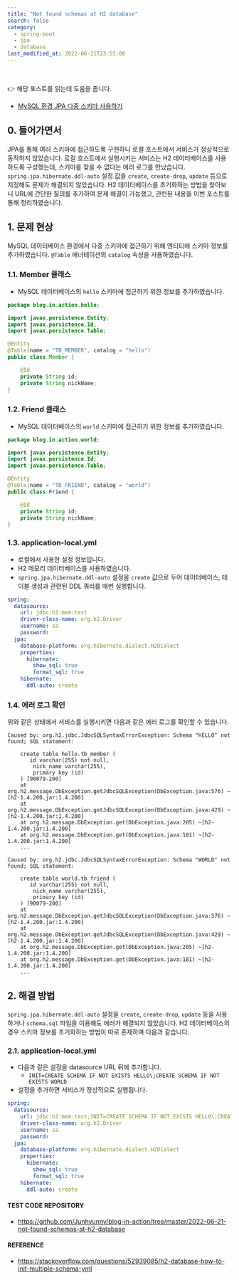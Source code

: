 ```yaml
---
title: "Not found schemas at H2 database"
search: false
category:
  - spring-boot
  - jpa
  - database
last_modified_at: 2022-06-21T23:55:00
---
```


<br/>

👉 해당 포스트를 읽는데 도움을 줍니다.

* [MySQL 환경 JPA 다중 스키마 사용하기][connect-multi-schema-in-mysql-link]

## 0. 들어가면서

JPA를 통해 여러 스키마에 접근하도록 구현하니 로컬 호스트에서 서비스가 정상적으로 동작하지 않았습니다. 
로컬 호스트에서 실행시키는 서비스는 H2 데이터베이스를 사용하도록 구성했는데, 스키마를 찾을 수 없다는 에러 로그를 만났습니다. 
`spring.jpa.hibernate.ddl-auto` 설정 값을 `create`, `create-drop`, `update` 등으로 지정해도 문제가 해결되지 않았습니다. 
H2 데이터베이스를 초기화하는 방법을 찾아보니 URL에 간단한 질의를 추가하여 문제 해결이 가능했고, 관련된 내용을 이번 포스트를 통해 정리하였습니다. 

## 1. 문제 현상

MySQL 데이터베이스 환경에서 다중 스키마에 접근하기 위해 엔티티에 스키마 정보를 추가하였습니다. 
`@Table` 애너테이션의 `catalog` 속성을 사용하였습니다. 

### 1.1. Member 클래스

- MySQL 데이터베이스의 `hello` 스키마에 접근하기 위한 정보를 추가하였습니다.

```java
package blog.in.action.hello;

import javax.persistence.Entity;
import javax.persistence.Id;
import javax.persistence.Table;

@Entity
@Table(name = "TB_MEMBER", catalog = "hello")
public class Member {

    @Id
    private String id;
    private String nickName;
}
```

### 1.2. Friend 클래스

- MySQL 데이터베이스의 `world` 스키마에 접근하기 위한 정보를 추가하였습니다.

```java
package blog.in.action.world;

import javax.persistence.Entity;
import javax.persistence.Id;
import javax.persistence.Table;

@Entity
@Table(name = "TB_FRIEND", catalog = "world")
public class Friend {

    @Id
    private String id;
    private String nickName;
}
```

### 1.3. application-local.yml

- 로컬에서 사용한 설정 정보입니다. 
- H2 메모리 데이터베이스를 사용하였습니다.
- `spring.jpa.hibernate.ddl-auto` 설정을 `create` 값으로 두어 데이터베이스, 테이블 생성과 관련된 DDL 쿼리를 매번 실행합니다.

```yml
spring:
  datasource:
    url: jdbc:h2:mem:test
    driver-class-name: org.h2.Driver
    username: sa
    password:
  jpa:
    database-platform: org.hibernate.dialect.H2Dialect
    properties:
      hibernate:
        show_sql: true
        format_sql: true
    hibernate:
      ddl-auto: create
```

### 1.4. 에러 로그 확인

위와 같은 상태에서 서비스를 실행시키면 다음과 같은 에러 로그를 확인할 수 있습니다.

```
Caused by: org.h2.jdbc.JdbcSQLSyntaxErrorException: Schema "HELLO" not found; SQL statement:

    create table hello.tb_member (
       id varchar(255) not null,
        nick_name varchar(255),
        primary key (id)
    ) [90079-200]
	at org.h2.message.DbException.getJdbcSQLException(DbException.java:576) ~[h2-1.4.200.jar:1.4.200]
	at org.h2.message.DbException.getJdbcSQLException(DbException.java:429) ~[h2-1.4.200.jar:1.4.200]
	at org.h2.message.DbException.get(DbException.java:205) ~[h2-1.4.200.jar:1.4.200]
	at org.h2.message.DbException.get(DbException.java:181) ~[h2-1.4.200.jar:1.4.200]
    ...
    
Caused by: org.h2.jdbc.JdbcSQLSyntaxErrorException: Schema "WORLD" not found; SQL statement:

    create table world.tb_friend (
       id varchar(255) not null,
        nick_name varchar(255),
        primary key (id)
    ) [90079-200]
	at org.h2.message.DbException.getJdbcSQLException(DbException.java:576) ~[h2-1.4.200.jar:1.4.200]
	at org.h2.message.DbException.getJdbcSQLException(DbException.java:429) ~[h2-1.4.200.jar:1.4.200]
	at org.h2.message.DbException.get(DbException.java:205) ~[h2-1.4.200.jar:1.4.200]
	at org.h2.message.DbException.get(DbException.java:181) ~[h2-1.4.200.jar:1.4.200]
    ...
```

## 2. 해결 방법

`spring.jpa.hibernate.ddl-auto` 설정을 `create`, `create-drop`, `update` 등을 사용하거나 `schema.sql` 파일을 이용해도 에러가 해결되지 않았습니다. 
H2 데이터베이스의 경우 스키마 정보를 초기화하는 방법이 따로 존재하며 다음과 같습니다. 

### 2.1. application-local.yml

- 다음과 같은 설정을 datasource URL 뒤에 추가합니다.
    - `INIT=CREATE SCHEMA IF NOT EXISTS HELLO\;CREATE SCHEMA IF NOT EXISTS WORLD`
- 설정을 추가하면 서비스가 정상적으로 실행됩니다. 

```yml
spring:
  datasource:
    url: jdbc:h2:mem:test;INIT=CREATE SCHEMA IF NOT EXISTS HELLO\;CREATE SCHEMA IF NOT EXISTS WORLD
    driver-class-name: org.h2.Driver
    username: sa
    password:
  jpa:
    database-platform: org.hibernate.dialect.H2Dialect
    properties:
      hibernate:
        show_sql: true
        format_sql: true
    hibernate:
      ddl-auto: create
```

#### TEST CODE REPOSITORY
- <https://github.com/Junhyunny/blog-in-action/tree/master/2022-06-21-not-found-schemas-at-h2-database>

#### REFERENCE
- <https://stackoverflow.com/questions/52939085/h2-database-how-to-init-multiple-schema-yml>

[connect-multi-schema-in-mysql-link]: https://junhyunny.github.io/spring-boot/jpa/database/connect-multi-schema-in-mysql/